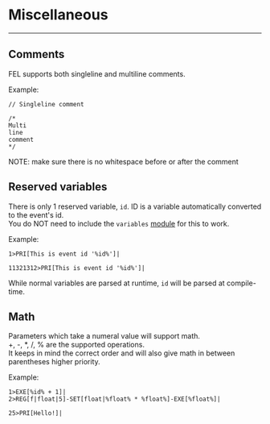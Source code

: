 # Miscellaneous
-----

## Comments
FEL supports both singleline and multiline comments.

Example:
```
// Singleline comment

/*
Multi
line
comment
*/
```
  NOTE: make sure there is no whitespace before or after the comment
  
## Reserved variables
There is only 1 reserved variable, `id`.
ID is a variable automatically converted to the event's id.  
You do NOT need to include the `variables` [module](modules.html) for this to work.

Example:
```
1>PRI[This is event id '%id%']|

11321312>PRI[This is event id '%id%']|
```
While normal variables are parsed at runtime, `id` will be parsed at compile-time.

## Math
Parameters which take a numeral value will support math.  
+, -, *, /, % are the supported operations.  
It keeps in mind the correct order and will also give math in between parentheses higher priority.

Example:
```
1>EXE[%id% + 1]|
2>REG[f|float|5]-SET[float|%float% * %float%]-EXE[%float%]|

25>PRI[Hello!]|
```
